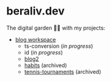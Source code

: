 # beraliv.dev

The digital garden 🌳🌲 with my projects:

- [blog workspace](https://github.com/Beraliv/beraliv.dev/tree/main/packages/blog2)
  - ts-conversion (_in progress_)
  - id (_in progress_)
  - [blog2](https://blog.beraliv.dev/)
  - [habits](https://habits.beraliv.dev/) (archived)
  - [tennis-tournaments](https://tennis-tournaments.vercel.app/) (archived)
